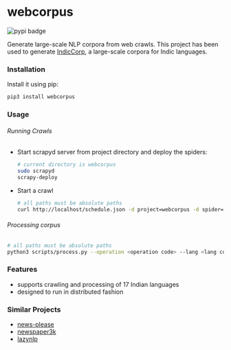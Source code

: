 # webcorpus

![pypi badge](https://badge.fury.io/py/webcorpus.svg)

Generate large-scale NLP corpora from web crawls. This project has been used to generate [IndicCorp](https://indicnlp.ai4bharat.org/corpora/), a large-scale corpora for Indic languages.


### Installation

Install it using pip:

```bash
pip3 install webcorpus
```

### Usage

###### Running Crawls

* Start scrapyd server from project directory and deploy the spiders:

  ```bash
  # current directory is webcorpus
  sudo scrapyd
  scrapy-deploy
  ```


* Start a crawl

  ```bash
  # all paths must be absolute paths
  curl http://localhost/schedule.json -d project=webcorpus -d spider=recursive-spider -d html_path=<html_path> -d source_name=<source_name> -d home_url=<home_url> -d lang=<iso code> -d log_path=<path_to_webcorpus>/logs
  
  ```

###### Processing corpus


  ```bash
  # all paths must be absolute paths
  python3 scripts/process.py --operation <operation code> --lang <lang code> --input <input path> --output <output path>
  ```



### Features

* supports crawling and processing of 17 Indian languages
* designed to run in distributed fashion




### Similar Projects

* [news-please](https://github.com/fhamborg/news-please)
* [newspaper3k](https://github.com/codelucas/newspaper)
* [lazynlp](https://github.com/chiphuyen/lazynlp)



